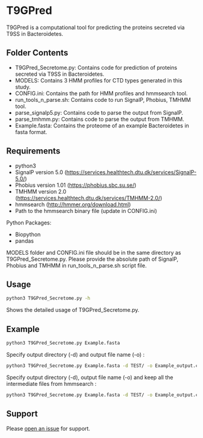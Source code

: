 # T9GPred

T9GPred is a computational tool for predicting the proteins secreted via T9SS in Bacteroidetes.

## Folder Contents
- T9GPred_Secretome.py: Contains code for prediction of proteins secreted via T9SS in Bacteroidetes.
- MODELS: Contains 3 HMM profiles for CTD types generated in this study. 
- CONFIG.ini: Contains the path for HMM profiles and hmmsearch tool.
- run_tools_n_parse.sh: Contains code to run SignalP, Phobius, TMHMM tool.
- parse_signalp5.py: Contains code to parse the output from SignalP.
- parse_tmhmm.py: Contains code to parse the output from TMHMM.
- Example.fasta: Contains the proteome of an example Bacteroidetes in fasta format.

## Requirements

- python3 
- SignalP version 5.0 (https://services.healthtech.dtu.dk/services/SignalP-5.0/)
- Phobius version 1.01 (https://phobius.sbc.su.se/)
- TMHMM version 2.0 (https://services.healthtech.dtu.dk/services/TMHMM-2.0/)
- hmmsearch (http://hmmer.org/download.html)
- Path to the hmmsearch binary file (update in CONFIG.ini)

Python Packages:
- Biopython 
- pandas

MODELS folder and CONFIG.ini file should be in the same directory as T9GPred_Secretome.py.
Please provide the absolute path of SignalP, Phobius and TMHMM in run_tools_n_parse.sh script file.

## Usage

```sh
python3 T9GPred_Secretome.py -h
```

Shows the detailed usage of T9GPred_Secretome.py.

## Example 

```sh
python3 T9GPred_Secretome.py Example.fasta
```
Specify output directory (-d) and output file name (-o) :

```sh
python3 T9GPred_Secretome.py Example.fasta -d TEST/ -o Example_output.csv
```

Specify output directory (-d), output file name (-o) and keep all the intermediate files from hmmsearch :

```sh
python3 T9GPred_Secretome.py Example.fasta -d TEST/ -o Example_output.csv --keep
```

## Support

Please [open an issue](https://github.com/asamallab/T9GPred/issues/new) for support.


